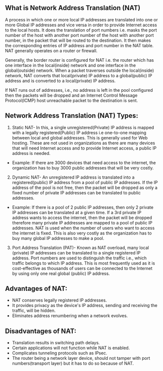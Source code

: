 ## What is Network Address Translation (NAT)

A process in which one or more local IP addresses are translated into one or more Global IP addresses and vice versa in order to provide Internet access to the local hosts. It does the translation of port numbers i.e. masks the port number of the host with another port number of the host with another port number, in the packet that will be routed to the destination. It then makes the corresponding entries of IP address and port number in the NAT table. NAT generally operates on a router or firewall.

Generally, the border router is configured for NAT i.e. the router which has one interface in the local(inside) network and one interface in the global(outside) network. When a packet traverses outside the local(inside) network, NAT converts that local(private) IP address to a global(public) IP address and is converted to a local(private) IP address.

If NAT runs out of addresses, i.e., no address is left in the pool configured then the packets will be dropped and an Internet Control Message Protocol(ICMP) host unreachable packet to the destination is sent.

## Network Address Translation (NAT) Types:
1. Static NAT- In this, a single unregistered(Private) IP address is mapped with a legally registered(Public) IP address i.e one-to-one mapping between local and global addresses. This is generally used for Web hosting. These are not used in organizations as there are many devices that will need Internet access and to provide Internet access, a public IP address is needed.  
* Example: If there are 3000 devices that need access to the internet, the organization has to buy 3000 public addresses that will be very costly.

2. Dynamic NAT- An unregistered IP address is translated into a registered(public) IP address from a pool of public IP addresses. If the IP address of the pool is not free, then the packet will be dropped as only a fixed number of private IP addresses can be translated to public addresses.
* Example: If there is a pool of 2 public IP addresses, then only 2 private IP addresses can be translated at a given time. If a 3rd private IP address wants to access the internet, then the packet will be dropped therefore many private IP addresses are mapped to a pool of public IP addresses. NAT is used when the number of users who want to access the internet is fixed. This is also very costly as the organization has to buy many global IP addresses to make a pool.

3. Port Address Translation (PAT)- Known as NAT overload, many local (private) IP addresses can be translated to a single registered IP address. Port numbers are used to distinguish the traffic i.e., which traffic belongs to which IP address. This is most frequently used as it is cost-effective as thousands of users can be connected to the Internet by using only one real global (public) IP address.


## Advantages of NAT:
* NAT conserves legally registered IP addresses.
* It provides privacy as the device's IP address, sending and receiving the traffic, will be hidden.
* Eliminates address renumbering when a network evolves.

## Disadvantages of NAT:
* Translation results in switching path delays.
* Certain applications will not function while NAT is enabled.
* Complicates tunneling protocols such as IPsec.
* The router being a network layer device, should not tamper with port numbers(transport layer) but it has to do so because of NAT.
